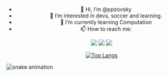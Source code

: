 <div align="center">
  
  - 👋 Hi, I’m @ppzovsky
  - 👀 I’m interested in devs, soccer and learning.
  - 🌱 I’m currently learning Computation
  - 📫 How to reach me: 
  <div>
  <a href="https://www.instagram.com/ppzovsky/" target="_blank"><img loading="lazy" src="https://img.shields.io/badge/-Instagram-%23E4405F?style=for-the-badge&logo=instagram&logoColor=white" target="_blank"></a>
  <a href = "mailto:contato@joaopedrosoaresdebrito@gmail.com"><img loading="lazy" src="https://img.shields.io/badge/Gmail-D14836?style=for-the-badge&logo=gmail&logoColor=white" target="_blank"></a>
  <a href="https://www.linkedin.com/in/jo%C3%A3o-pedro-soares-164964236/" target="_blank"><img loading="lazy" src="https://img.shields.io/badge/-LinkedIn-%230077B5?style=for-the-badge&logo=linkedin&logoColor=white" target="_blank"></a>   
  </div>
  
  [![Top Langs](https://github-readme-stats.vercel.app/api/top-langs/?username=ppzovsky&layout=compact)](https://github.com/USERNAME/github-readme-stats)

</div>

![snake animation](https://github.com/<ppzovsky>/<ppzovsky>/blob/output/github-contribution-grid-snake2.svg)

<!---
ppzovsky/ppzovsky is a ✨ special ✨ repository because its `README.md` (this file) appears on your GitHub profile.
You can click the Preview link to take a look at your changes.
--->
